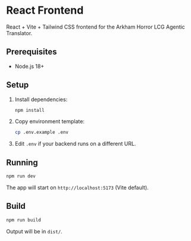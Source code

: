 # React Frontend

React + Vite + Tailwind CSS frontend for the Arkham Horror LCG Agentic Translator.

## Prerequisites

- Node.js 18+

## Setup

1. Install dependencies:
   ```bash
   npm install
   ```

2. Copy environment template:
   ```bash
   cp .env.example .env
   ```

3. Edit `.env` if your backend runs on a different URL.

## Running

```bash
npm run dev
```

The app will start on `http://localhost:5173` (Vite default).

## Build

```bash
npm run build
```

Output will be in `dist/`.

